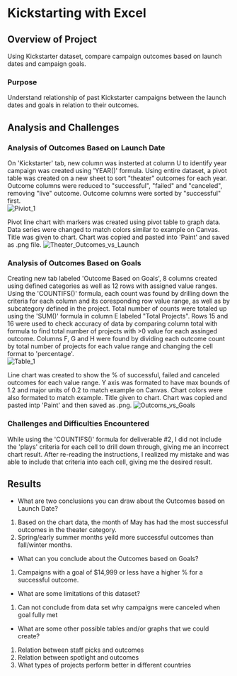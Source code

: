 
# Kickstarting with Excel

## Overview of Project
Using Kickstarter dataset, compare campaign outcomes based on launch dates and campaign goals.

### Purpose
Understand relationship of past Kickstarter campaigns between the launch dates and goals in relation to their outcomes.

## Analysis and Challenges

### Analysis of Outcomes Based on Launch Date
On 'Kickstarter' tab, new column was insterted at column U to identify year campaign was created using 'YEAR()' formula.  Using entire dataset, a pivot table was created on a new sheet to sort "theater" outcomes for each year. Outcome columns were reduced to "successful", "failed" and "canceled", removing "live" outcome.  Outcome columns were sorted by "successful" first.  
![Piviot_1](https://user-images.githubusercontent.com/74840026/122826464-083cdb00-d298-11eb-9d91-a9743a345acd.PNG)


Pivot line chart with markers was created using pivot table to graph data.  Data series were changed to match colors similar to example on Canvas.  Title was given to chart.  Chart was copied and pasted into 'Paint' and saved as .png file.
![Theater_Outcomes_vs_Launch](https://user-images.githubusercontent.com/74840026/122826781-679aeb00-d298-11eb-87cc-51793a76e764.png)


### Analysis of Outcomes Based on Goals
Creating new tab labeled 'Outcome Based on Goals', 8 columns created using defined categories as well as 12 rows with assigned value ranges.  Using the 'COUNTIFS()' formula, each count was found by drilling down the criteria for each column and its coresponding row value range, as well as by subcategory defined in the project.  Total number of counts were totaled up using the 'SUM()' formula in column E labeled "Total Projects".  Rows 15 and 16 were used to check accuracy of data by comparing column total with formula to find total number of projects with >0 value for each assinged outcome.  Columns F, G and H were found by dividing each outcome count by total number of projects for each value range and changing the cell format to 'percentage'.  
![Table_1](https://user-images.githubusercontent.com/74840026/122826550-260a4000-d298-11eb-8dc9-b73b8991e6fb.PNG)

Line chart was created to show the % of successful, failed and canceled outcomes for each value range.  Y axis was formated to have max bounds of 1.2 and major units of 0.2 to match example on Canvas.  Chart colors were also formated to match example.  Title given to chart.  Chart was copied and pasted intp 'Paint' and then saved as .png.
![Outcoms_vs_Goals](https://user-images.githubusercontent.com/74840026/122826744-5c47bf80-d298-11eb-8207-4249add2d0f3.png)

### Challenges and Difficulties Encountered
While using the 'COUNTIFS()' formula for deliverable #2, I did not include the 'plays' criteria for each cell to drill down through, giving me an incorrect chart result.  After re-reading the instructions, I realized my mistake and was able to include that criteria into each cell, giving me the desired result.

## Results

- What are two conclusions you can draw about the Outcomes based on Launch Date?
1. Based on the chart data, the month of May has had the most successful outcomes in the theater category.
2. Spring/early summer months yeild more successful outcomes than fall/winter months.

- What can you conclude about the Outcomes based on Goals?
1. Campaigns with a goal of $14,999 or less have a higher % for a successful outcome.

- What are some limitations of this dataset?
1. Can not conclude from data set why campaigns were canceled when goal fully met 

- What are some other possible tables and/or graphs that we could create?
1. Relation between staff picks and outcomes
2. Relation between spotlight and outcomes
3. What types of projects perform better in different countries

